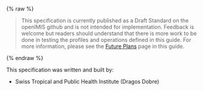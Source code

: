{% raw %}
<blockquote class="stu-note">
<p>
This specification is currently published as a Draft Standard on the openIMIS github and is not intended for implementation.  Feedback is welcome but readers should understand that there is more work to be done in testing the profiles and operations defined in this guide.  For more information, please see the <a href="future.html">Future Plans</a> page in this guide.</p>
</blockquote>
{% endraw %}

This specification was written and built by:

* Swiss Tropical and Public Health Institute (Dragos Dobre)
